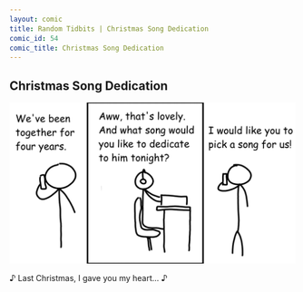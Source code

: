 ```yaml
---
layout: comic
title: Random Tidbits | Christmas Song Dedication
comic_id: 54
comic_title: Christmas Song Dedication
---
```


## Christmas Song Dedication

<img id="img54" src="/assets/images/54.png">

&#9834; Last Christmas, I gave you my heart... &#9834;
